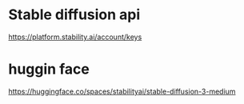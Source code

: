 # Stable diffusion api 
https://platform.stability.ai/account/keys

# huggin face
https://huggingface.co/spaces/stabilityai/stable-diffusion-3-medium
